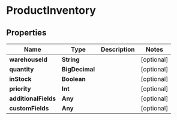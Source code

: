 

# ProductInventory


## Properties

Name | Type | Description | Notes
------------ | ------------- | ------------- | -------------
**warehouseId** | **String** |  |  [optional]
**quantity** | **BigDecimal** |  |  [optional]
**inStock** | **Boolean** |  |  [optional]
**priority** | **Int** |  |  [optional]
**additionalFields** | **Any** |  |  [optional]
**customFields** | **Any** |  |  [optional]




